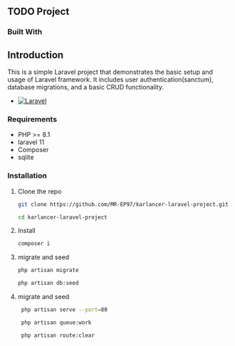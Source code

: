 
## TODO Project

### Built With

## Introduction

This is a simple Laravel project that demonstrates the basic setup and usage of Laravel framework. It includes user
authentication(sanctum), database migrations, and a basic CRUD functionality.

* [![Laravel][Laravel.com]][Laravel-url]

### Requirements

* PHP >= 8.1
* laravel 11
* Composer
* sqlite

### Installation

1. Clone the repo
   ```sh
   git clone https://github.com/MR-EP97/karlancer-laravel-project.git
   
   cd karlancer-laravel-project
   ```
2. Install
   ```sh
   composer i
   ```
3. migrate and seed
   ```sh
   php artisan migrate
   
   php artisan db:seed
   ```
4. migrate and seed
   ```sh
    php artisan serve --port=80
   
    php artisan queue:work
   
    php artisan route:clear
   ```
[Laravel.com]: https://img.shields.io/badge/Laravel-FF2D20?style=for-the-badge&logo=laravel&logoColor=white
[Laravel-url]: https://laravel.com
